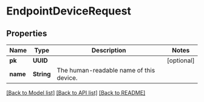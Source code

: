 # EndpointDeviceRequest

## Properties
Name | Type | Description | Notes
------------ | ------------- | ------------- | -------------
**pk** | **UUID** |  | [optional] 
**name** | **String** | The human-readable name of this device. | 

[[Back to Model list]](../README.md#documentation-for-models) [[Back to API list]](../README.md#documentation-for-api-endpoints) [[Back to README]](../README.md)


